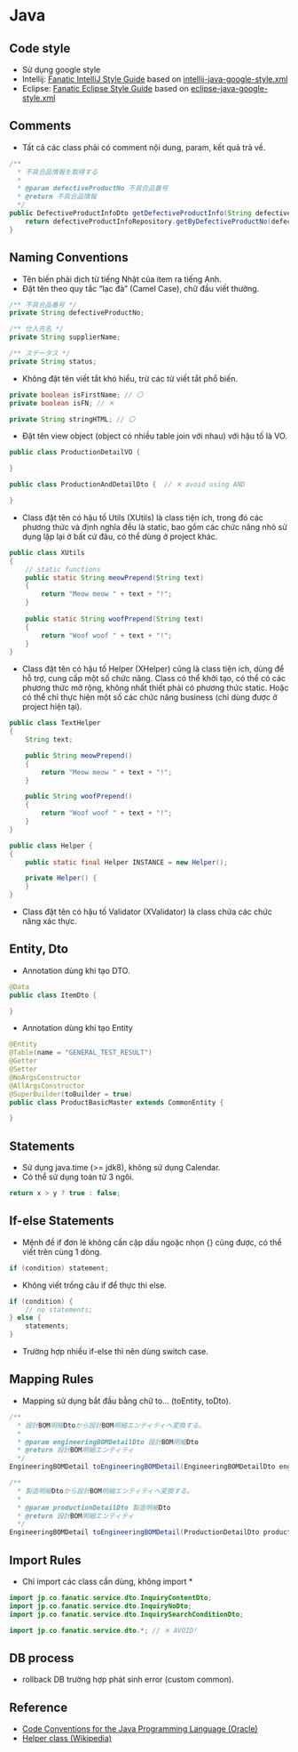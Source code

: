 # Java

## Code style

- Sử dụng google style
- Intellij: <a href="~@assets/styleguides/intellij-java-fanatic-style.xml" download>Fanatic IntelliJ Style Guide</a> based on [intellij-java-google-style.xml](https://github.com/google/styleguide/blob/gh-pages/intellij-java-google-style.xml)
- Eclipse: <a href="~@assets/styleguides/eclipse-java-fanatic-style.xml" download>Fanatic Eclipse Style Guide</a> based on [eclipse-java-google-style.xml](https://github.com/google/styleguide/blob/gh-pages/eclipse-java-google-style.xml)

## Comments

- Tất cả các class phải có comment nội dung, param, kết quả trả về.

```java
/**
  * 不具合品情報を取得する
  * 
  * @param defectiveProductNo 不具合品番号
  * @return 不具合品情報
  */
public DefectiveProductInfoDto getDefectiveProductInfo(String defectiveProductNo) {
    return defectiveProductInfoRepository.getByDefectiveProductNo(defectiveProductNo);
}
```

## Naming Conventions

- Tên biến phải dịch từ tiếng Nhật của item ra tiếng Anh.
- Đặt tên theo quy tắc “lạc đà” (Camel Case), chữ đầu viết thường.

```java
/** 不具合品番号 */
private String defectiveProductNo;

/** 仕入先名 */
private String supplierName;

/** ステータス */
private String status;
```

- Không đặt tên viết tắt khó hiểu, trừ các từ viết tắt phổ biến.

```java
private boolean isFirstName; // 〇
private boolean isFN; // ✕

private String stringHTML; // 〇
```

- Đặt tên view object (object có nhiều table join với nhau) với hậu tố là VO.

```java
public class ProductionDetailVO {

}
```

```java
public class ProductionAndDetailDto {  // ✕ avoid using AND

}
```

- Class đặt tên có hậu tố Utils (XUtils) là class tiện ích, trong đó các phương thức và định nghĩa đều là static, bao gồm các chức năng nhỏ sử dụng lặp lại ở bất cứ đâu, có thể dùng ở project khác.

```java
public class XUtils
{
    // static functions
    public static String meowPrepend(String text)
    {
        return "Meow meow " + text + "!";
    }
    
    public static String woofPrepend(String text)
    {
        return "Woof woof " + text + "!";
    }
}
```

- Class đặt tên có hậu tố Helper (XHelper) cũng là class tiện ích, dùng để hỗ trợ, cung cấp một số chức năng. Class có thể khởi tạo, có thể có các phương thức mở rộng, không nhất thiết phải có phương thức static. Hoặc có thể chỉ thực hiện một số các chức năng business (chỉ dùng được ở project hiện tại).

```java
public class TextHelper
{
    String text;

    public String meowPrepend()
    {
        return "Meow meow " + text + "!";
    }

    public String woofPrepend()
    {
        return "Woof woof " + text + "!";
    }
}
```

```java
public class Helper {
{
    public static final Helper INSTANCE = new Helper();

    private Helper() {
    }
}
```

- Class đặt tên có hậu tố Validator (XValidator) là class chứa các chức năng xác thực.

## Entity, Dto

- Annotation dùng khi tạo DTO.

```java
@Data
public class ItemDto {

}
```

- Annotation dùng khi tạo Entity

```java
@Entity
@Table(name = "GENERAL_TEST_RESULT")
@Getter
@Setter
@NoArgsConstructor
@AllArgsConstructor
@SuperBuilder(toBuilder = true)
public class ProductBasicMaster extends CommonEntity {

}
```

## Statements

- Sử dụng java.time (>= jdk8), không sử dụng Calendar.
- Có thể sử dụng toán tử 3 ngôi.

```java
return x > y ? true : false;
```

## If-else Statements

- Mệnh đề if đơn lẻ không cần cặp dấu ngoặc nhọn {} cũng được, có thể viết trên cùng 1 dòng.

```java
if (condition) statement;
```

- Không viết trống câu if để thực thi else.

```java
if (condition) {
    // no statements;
} else {
    statements;
}
```

- Trường hợp nhiều if-else thì nên dùng switch case.

## Mapping Rules

- Mapping sử dụng bắt đầu bằng chữ to... (toEntity, toDto).

```java
/**
  * 設計BOM明細Dtoから設計BOM明細エンティティへ変換する。
  *
  * @param engineeringBOMDetailDto 設計BOM明細Dto
  * @return 設計BOM明細エンティティ
  */
EngineeringBOMDetail toEngineeringBOMDetail(EngineeringBOMDetailDto engineeringBOMDetailDto);

/**
  * 製造明細Dtoから設計BOM明細エンティティへ変換する。
  *
  * @param productionDetailDto 製造明細Dto
  * @return 設計BOM明細エンティティ
  */
EngineeringBOMDetail toEngineeringBOMDetail(ProductionDetailDto productionDetailDto);
```

## Import Rules

- Chỉ import các class cần dùng, không import *

```java
import jp.co.fanatic.service.dto.InquiryContentDto;
import jp.co.fanatic.service.dto.InquiryNoDto;
import jp.co.fanatic.service.dto.InquirySearchConditionDto;
```

```java
import jp.co.fanatic.service.dto.*; // ✕ AVOID!
```

## DB process

- rollback DB trường hợp phát sinh error (custom common).

## Reference

- [Code Conventions for the Java Programming Language (Oracle)](https://www.oracle.com/java/technologies/javase/codeconventions-introduction.html)
- [Helper class (Wikipedia)](https://en.wikipedia.org/wiki/Helper_class)
